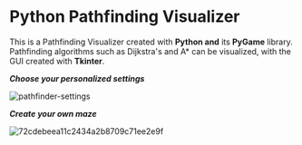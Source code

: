 # Python Pathfinding Visualizer
This is a Pathfinding Visualizer created with **Python and** its **PyGame** library. Pathfinding algorithms such as Dijkstra's and A* can be visualized, with the GUI created with **Tkinter**.

***Choose your personalized settings***

![pathfinder-settings](https://user-images.githubusercontent.com/47330978/117524120-2e2d4b00-af8a-11eb-9b1e-1edff478086e.png)

***Create your own maze***

![72cdebeea11c2434a2b8709c71ee2e9f](https://user-images.githubusercontent.com/47330978/117524511-a5171380-af8b-11eb-9173-d0e9e13f41cf.gif)
